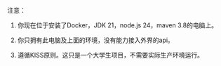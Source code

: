 注意：

1. 你现在位于安装了Docker，JDK 21，node.js 24，maven 3.8的电脑上。

2. 你只拥有此电脑及上面的环境，没有能力接入外界的api。

3. 遵循KISS原则。这只是一个大学生项目，不需要实际生产环境运行。